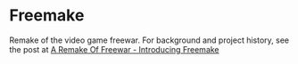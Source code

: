 # Freemake

Remake of the video game freewar.
For background and project history, see the post at [A Remake Of Freewar - Introducing Freemake](https://forum.distilled.games/t/a-remake-of-freewar-introducing-freemake/120)

